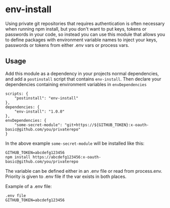 # env-install

Using private git repositories that requires authentication is often necessary when running npm install, but you don't want to put keys, tokens or passwords in your code, so instead you can use this module that allows you to define packages with environment variable names to inject your keys, passwords or tokens from either .env vars or process vars.

## Usage

Add this module as a dependency in your projects normal dependencies, and add a `postinstall` script that contains `env-install`.
Then declare your dependencies containing environment variables in `envDependencies`

```
scripts: {
    "postinstall": "env-install"
},
dependencies: {
    "env-install": "1.0.0"
},
envDependencies: {
    "some-secret-module": "git+https://${GITHUB_TOKEN}:x-oauth-basic@github.com/you/privaterepo"
}
```

In the above example `some-secret-module` will be installed like this:

```
GITHUB_TOKEN=abcdefg123456
npm install https://abcdefg123456:x-oauth-basic@github.com/you/privaterepo
```

The variable can be defined either in an .env file or read from process.env.
Priority is given to .env file if the var exists in both places.

Example of a .env file:

```
.env file
GITHUB_TOKEN=abcdefg123456
```
